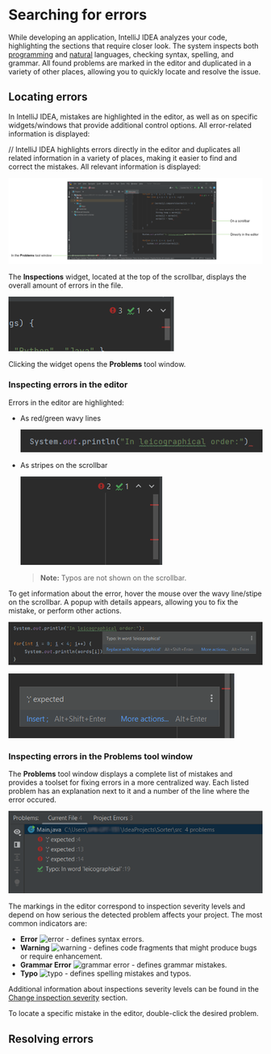 # Searching for errors

While developing an application, IntelliJ IDEA analyzes your code, highlighting the sections that require closer look. The system inspects both [programming](https://www.jetbrains.com/help/idea/code-inspection.html) and [natural](https://www.jetbrains.com/help/idea/proofreading.html) languages, checking syntax, spelling, and grammar. All found problems are marked in the editor and duplicated in a variety of other places, allowing you to quickly locate and resolve the issue.

## Locating errors

In IntelliJ IDEA, mistakes are highlighted in the editor, as well as on specific widgets/windows that provide additional control options. All error-related information is displayed:

// IntelliJ IDEA highlights errors directly in the editor and duplicates all related information in a variety of places, making it easier to find and correct the mistakes. All relevant information is displayed:

![errors overview](https://github.com/EPprivate/private_repo/blob/main/images/errors%20overview.png?raw=true)

The **Inspections** widget, located at the top of the scrollbar, displays the overall amount of errors in the file.

![inspections widget](https://github.com/EPprivate/private_repo/blob/main/images/inspections%20widget.png?raw=true)

Clicking the widget opens the **Problems** tool window.

### Inspecting errors in the editor

Errors in the editor are highlighted:

- As red/green wavy lines

  ![errors as wavy lines](https://github.com/EPprivate/private_repo/blob/main/images/errors%20as%20wavy%20lines.png?raw=true)
  
- As stripes on the scrollbar

  ![stripes on a scroll bar](https://github.com/EPprivate/private_repo/blob/main/images/stripes%20on%20a%20scroll%20bar.png?raw=true)
  
   > **Note:**
   > Typos are not shown on the scrollbar.

To get information about the error, hover the mouse over the wavy line/stipe on the scrollbar. A popup with details appears, allowing you to fix the mistake, or perform other actions.

![highlighting details](https://github.com/EPprivate/private_repo/blob/main/images/highlighting%20details.png?raw=true)

![highlighting details 2](https://github.com/EPprivate/private_repo/blob/main/images/highlighting%20details%202.png?raw=true)

### Inspecting errors in the Problems tool window

The **Problems** tool window displays a complete list of mistakes and provides a toolset for fixing errors in a more centralized way. Each listed problem has an explanation next to it and a number of the line where the error occured.

![problems tab](https://github.com/EPprivate/private_repo/blob/main/images/problems%20tab.png?raw=true)

The markings in the editor correspond to inspection severity levels and depend on how serious the detected problem affects your project. The most common indicators are:

- **Error** ![error](https://resources.jetbrains.com/help/img/idea/2022.2/app.general.balloonError.svg) - defines syntax errors.
- **Warning** ![warning](https://resources.jetbrains.com/help/img/idea/2022.2/app.general.warning.svg) - defines code fragments that might produce bugs or require enhancement.
- **Grammar Error** ![grammar error](https://resources.jetbrains.com/help/img/idea/2022.2/grazie.icons.grammarError.svg) - defines grammar mistakes.
- **Typo** ![typo](https://resources.jetbrains.com/help/img/idea/2022.2/app.general.inspectionsTypos.svg) - defines spelling mistakes and typos.

Additional information about inspections severity levels can be found in the [Change inspection severity](https://www.jetbrains.com/help/idea/configuring-inspection-severities.html) section.

To locate a specific mistake in the editor, double-click the desired problem.

## Resolving errors


